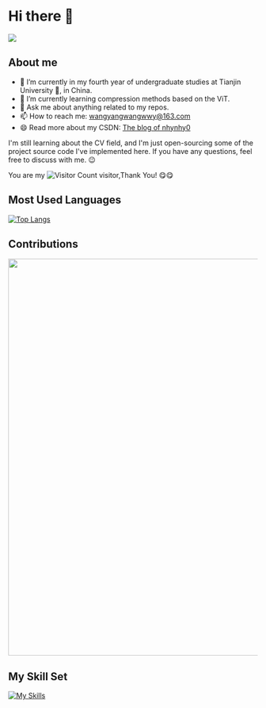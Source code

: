 # Hi there 👋
![](https://github-readme-stats.vercel.app/api?username=cswywang&show_icons=true&theme=transparent)

## About me
- 🔭 I’m currently in my fourth year of undergraduate studies at Tianjin University :school:, in China. 
- 🌱 I’m currently learning compression methods based on the ViT.
- 💬 Ask me about anything related to my repos.
- 📫 How to reach me: wangyangwangwwy@163.com
- 😄 Read more about my CSDN: [The blog of nhynhy0](https://blog.csdn.net/nhynhy0?spm=1011.2415.3001.5343)

I'm still learning about the CV field, and I'm just open-sourcing some of the project source code I've implemented here. If you have any questions, feel free to discuss with me. :wink:

You are my ![Visitor Count](https://profile-counter.glitch.me/cswywang/count.svg) visitor,Thank You! :yum::yum:
## Most Used Languages
[![Top Langs](https://github-readme-stats.vercel.app/api/top-langs/?username=cswywang&layout=donut-vertical)](https://github.com/anuraghazra/github-readme-stats)
## Contributions
<img width="800" src="https://github-readme-activity-graph.vercel.app/graph?username=cswywang&theme=github-compact&hide_border=true&area=true" />

## My Skill Set

[![My Skills](https://skillicons.dev/icons?i=c,cpp,python,html,linux,powershell,windows)](https://skillicons.dev)

<!--
**cswywang/cswywang** is a ✨ _special_ ✨ repository because its `README.md` (this file) appears on your GitHub profile.

Here are some ideas to get you started:

- 🔭 I’m currently working on ...
- 🌱 I’m currently learning ...
- 👯 I’m looking to collaborate on ...
- 🤔 I’m looking for help with ...
- 💬 Ask me about ...
- 📫 How to reach me: ...
- 😄 Pronouns: ...
- ⚡ Fun fact: ...
-->
